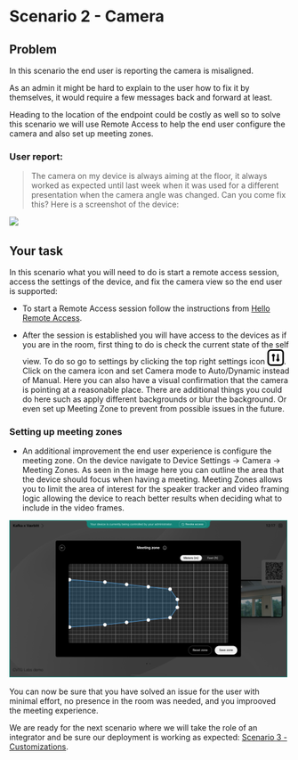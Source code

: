 # Scenario 2 - Camera

## Problem

In this scenario the end user is reporting the camera is misaligned.

As an admin it might be hard to explain to the user how to fix it by themselves, it would require a few messages back and forward at least.

Heading to the location of the endpoint could be costly as well so to solve this scenario we will use Remote Access to help the end user configure the camera and also set up meeting zones.

### User report:

> The camera on my device is always aiming at the floor, it always worked as expected until last week when it was used for a different presentation when the camera angle was changed. Can you come fix this?
Here is a screenshot of the device:
<img src="/../assets/PresetCameraFullScreen.png" width="500"/>

## Your task

In this scenario what you will need to do is start a remote access session, access the settings of the device, and fix the camera view so the end user is supported:

- To start a Remote Access session follow the instructions from [Hello Remote Access](./helloRemoteAccess.md).

- After the session is established you will have access to the devices as if you are in the room, first thing to do is check the current state of the self view. To do so go to settings by clicking the top right settings icon <img src="/../assets/Controlpanel_normal.png"  width="30" style="vertical-align: text-bottom;"/>. Click on the camera icon and set Camera mode to Auto/Dynamic instead of Manual. Here you can also have a visual confirmation that the camera is pointing at a reasonable place. There are additional things you could do here such as apply different backgrounds or  blur the background. Or even set up Meeting Zone to prevent from possible issues in the future.

### Setting up meeting zones

- An additional improvement the end user experience is configure the meeting zone. On the device navigate to Device Settings -> Camera -> Meeting Zones. As seen in the image here you can outline the area that the device should focus when having a meeting. Meeting Zones allows you to limit the area of interest for the speaker tracker and video framing logic allowing the device to reach better results when deciding what to include in the video frames.

<img src="/../assets/MeetingZones.png" width="500"/>

You can now be sure that you have solved an issue for the user with minimal effort, no presence in the room was needed, and you improoved the meeting experience.


We are ready for the next scenario where we will take the role of an integrator and be sure our deployment is working as expected: [Scenario 3 - Customizations](./customizationsScenario.md).
